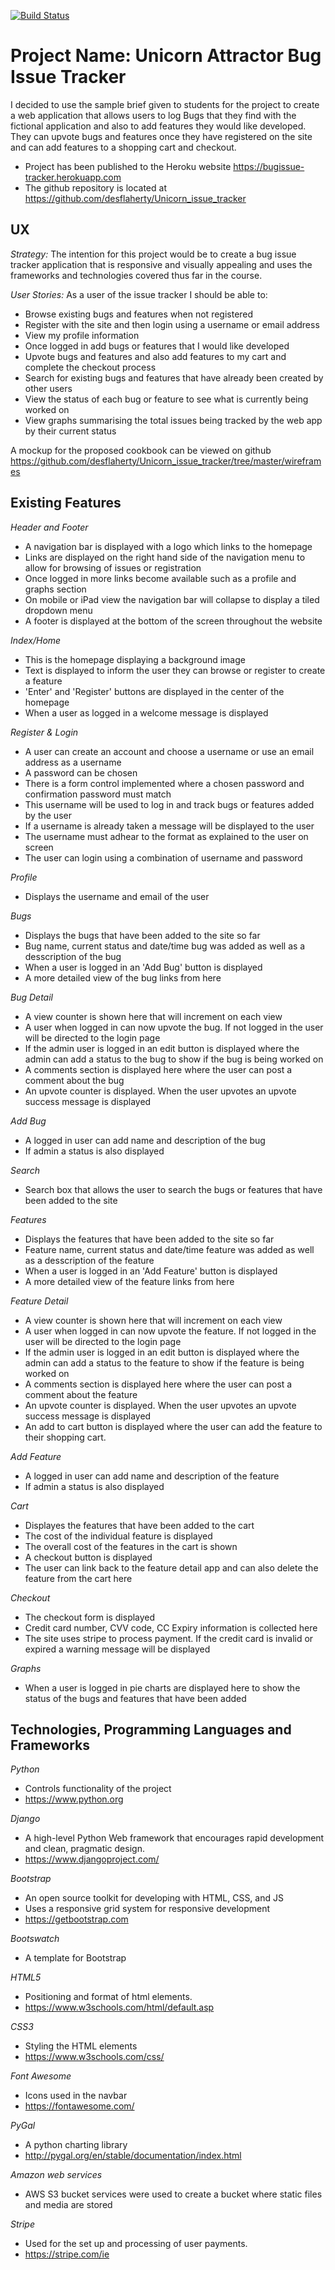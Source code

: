 [![Build Status](https://travis-ci.com/desflaherty/Unicorn_issue_tracker.svg?branch=master)](https://travis-ci.com/desflaherty/Unicorn_issue_tracker)
# Project Name: Unicorn Attractor Bug Issue Tracker
I decided to use the sample brief given to students for the project to create a web application that allows users 
to log Bugs that they find with the fictional application and also to add features they would like developed. They can upvote
bugs and features once they have registered on the site and can add features to a shopping cart and checkout.

* Project has been published to the Heroku website https://bugissue-tracker.herokuapp.com
* The github repository is located at https://github.com/desflaherty/Unicorn_issue_tracker


## UX

*Strategy:*
The intention for this project would be to create a bug issue tracker application that is responsive and visually appealing 
and uses the frameworks and technologies covered thus far in the course.

*User Stories:*
As a user of the issue tracker I should be able to: 

* Browse existing bugs and features when not registered
* Register with the site and then login using a username or email address
* View my profile information
* Once logged in add bugs or features that I would like developed
* Upvote bugs and features and also add features to my cart and complete the checkout process
* Search for existing bugs and features that have already been created by other users
* View the status of each bug or feature to see what is currently being worked on
* View graphs summarising the total issues being tracked by the web app by their current status

A mockup for the proposed cookbook can be viewed on github 
https://github.com/desflaherty/Unicorn_issue_tracker/tree/master/wireframes

## Existing Features
*Header and Footer*
* A navigation bar is displayed with a logo which links to the homepage
* Links are displayed on the right hand side of the navigation menu to allow for browsing of issues or registration
* Once logged in more links become available such as a profile and graphs section
* On mobile or iPad view the navigation bar will collapse to display a tiled dropdown menu
* A footer is displayed at the bottom of the screen throughout the website

*Index/Home*
* This is the homepage displaying a background image
* Text is displayed to inform the user they can browse or register to create a feature
* 'Enter' and 'Register' buttons are displayed in the center of the homepage
* When a user as logged in a welcome message is displayed

*Register & Login*
* A user can create an account and choose a username or use an email address as a username 
* A password can be chosen
* There is a form control implemented where a chosen password and confirmation password must match
* This username will be used to log in and track bugs or features added by the user
* If a username is already taken a  message will be displayed to the user 
* The username must adhear to the format as explained to the user on screen
* The user can login using a combination of username and password

*Profile*
* Displays the username and email of the user

*Bugs*
* Displays the bugs that have been added to the site so far
* Bug name, current status and date/time bug was added as well as a desscription of the bug
* When a user is logged in an 'Add Bug' button is displayed
* A more detailed view of the bug links from here

*Bug Detail*
* A view counter is shown here that will increment on each view
* A user when logged in can now upvote the bug. If not logged in the user will be directed to the login page
* If the admin user is logged in an edit button is displayed where the admin can add a status to the bug to show
if the bug is being worked on
* A comments section is displayed here where the user can post a comment about the bug
* An upvote counter is displayed. When the user upvotes an upvote success message is displayed

*Add Bug*
* A logged in user can add name and description of the bug
* If admin a status is also displayed

*Search*
* Search box that allows the user to search the bugs or features that have been added to the site

*Features*
* Displays the features that have been added to the site so far
* Feature name, current status and date/time feature was added as well as a desscription of the feature
* When a user is logged in an 'Add Feature' button is displayed
* A more detailed view of the feature links from here

*Feature Detail*
* A view counter is shown here that will increment on each view
* A user when logged in can now upvote the feature. If not logged in the user will be directed to the login page
* If the admin user is logged in an edit button is displayed where the admin can add a status to the feature to show
if the feature is being worked on
* A comments section is displayed here where the user can post a comment about the feature
* An upvote counter is displayed. When the user upvotes an upvote success message is displayed
* An add to cart button is displayed where the user can add the feature to their shopping cart.

*Add Feature*
* A logged in user can add name and description of the feature
* If admin a status is also displayed

*Cart*
* Displayes the features that have been added to the cart
* The cost of the individual feature is displayed 
* The overall cost of the features in the cart is shown
* A checkout button is displayed
* The user can link back to the feature detail app and can also delete the feature from the cart here

*Checkout*
* The checkout form is displayed
* Credit card number, CVV code, CC Expiry information is collected here
* The site uses stripe to process payment. If the credit card is invalid or expired a warning message will be displayed

*Graphs*
* When a user is logged in pie charts are displayed here to show the status of the bugs and features that have been added

## Technologies, Programming Languages and Frameworks

*Python*
* Controls functionality of the project
* https://www.python.org

*Django*
* A high-level Python Web framework that encourages rapid development and clean, pragmatic design.
* https://www.djangoproject.com/

*Bootstrap*
* An open source toolkit for developing with HTML, CSS, and JS
* Uses a responsive grid system for responsive development
* https://getbootstrap.com

*Bootswatch*
* A template for Bootstrap

*HTML5*
* Positioning and format of html elements.
* https://www.w3schools.com/html/default.asp

*CSS3*
* Styling the HTML elements
* https://www.w3schools.com/css/

*Font Awesome*
* Icons used in the navbar 
* https://fontawesome.com/

*PyGal*
* A python charting library
* http://pygal.org/en/stable/documentation/index.html

*Amazon web services*
* AWS S3 bucket services were used to create a bucket where static files and media are stored

*Stripe*
* Used for the set up and processing of user payments.
* https://stripe.com/ie







